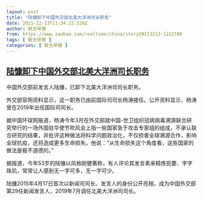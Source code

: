```yaml
---
layout: post
title: "陆慷卸下中国外交部北美大洋洲司长职务"
date: 2021-12-13T11:34:22.526Z
author: 联合早报
from: https://www.zaobao.com/realtime/china/story20211213-1222780
tags: [ 联合早报 ]
categories: [ 联合早报 ]
---
```

<!--1639417020000-->
[陆慷卸下中国外交部北美大洋洲司长职务](https://www.zaobao.com/realtime/china/story20211213-1222780)
------

<div>
<p>中国外交部前发言人陆慷，已卸下北美大洋洲司司长职务。</p><p>外交部官网资料显示，这一职务已由前国际司司长杨涛接任。公开资料显示，杨涛曾在2019年出任国际司司长。</p><p>据中国环球网报道，杨涛今年3月在外交部就中国-世卫组织冠病病毒溯源联合研究举行的一场外国驻华使节吹风会上指一些国家急于攻击专家组的组成，不承认联合研究的结果，并批评这种做法将科学问题政治化，不仅损害全球溯源合作，影响全球抗疫，还将造成更多生命损失。他说：“从生命损失这个角度看，这些国家的做法是极不道德的。”</p><section id="imu"><div id="dfp-ad-imu1">        </div></section><p>据报道，今年53岁的陆慷以风格刚健著称，有人评论其发言素来精炼扼要、字字珠玑，常常让人感到无一字可多，无一字可少。</p><p>陆慷2015年4月17日首次以新闻司司长、发言人的身份公开亮相，成为中国外交部第29任新闻发言人，2019年7月调任北美大洋洲司司长。</p>      <div class="cx_paywall_placeholder" id="sph_cdp_40"></div>
</div>
